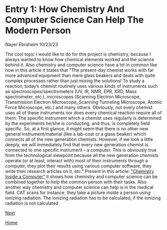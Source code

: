 # Entry 1: How Chemistry And Computer Science Can Help The Modern Person
Nayer Ebraheim 10/23/23

The cool topic I would like to do for this project is chemistry, because I always wanted to know how chemical elements worked and the science behind it. Also chemistry and computer science have a lot in common like how in this article it states that "The present-day chemist works with far more advanced equipment than mere glass beakers and deals with quite complex processes rather than just mixing the solutions! To study a reaction, today’s chemist routinely uses various kinds of instruments such as spectroscopes/spectrometers (UV, IR, NMR, EPR, XRD, Mass spectrometer, etc.), microscopes (Scanning Electron Microscope, Transmission Electron Microscope, Scanning Tunneling Microscope, Atomic Force Microscope, etc.) and many others. Obviously, not every chemist uses all of these instruments nor does every chemical reaction require all of them. The specific instrument which a chemist uses regularly is determined by the experiments he/she is conducting, and thus, is completely field specific. So, at a first glance, it might seem that there is no other new general instrument/material (like a lab-coat or a glass beaker) which connects all of the new generation chemists. However, if we look a little deeply, we will immediately find that every new generation chemist is connected to one specific instrument – a computer.  This is obviously true from the technological viewpoint because all the new generation chemists operate (or at least, interact with) most of their instruments through a computer, they plot their results using various computer software, they write their research articles on it, etc." Present in this article: ["Chemistry Inside a Computer"](https://www.amrita.edu/news/chemistry-inside-computer/) it shows how chemistry and computer science can be combined together to help the common person with their tasks. Also another way chemistry and computer science can help is in the medical field. CAT scans for instance, they take a picture inside a person using ionizing radiation. The ionizing radiation has to be calculated, if the ionizing radiation is not calculated
 

[Next](entry02.md)

[Home](../README.md)
